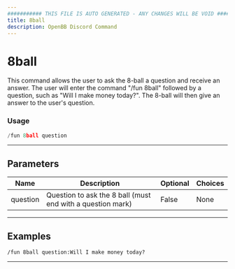 ```yaml
---
########### THIS FILE IS AUTO GENERATED - ANY CHANGES WILL BE VOID ###########
title: 8ball
description: OpenBB Discord Command
---
```


# 8ball

This command allows the user to ask the 8-ball a question and receive an answer. The user will enter the command "/fun 8ball" followed by a question, such as "Will I make money today?". The 8-ball will then give an answer to the user's question.

### Usage

```python wordwrap
/fun 8ball question
```

---

## Parameters

| Name | Description | Optional | Choices |
| ---- | ----------- | -------- | ------- |
| question | Question to ask the 8 ball (must end with a question mark) | False | None |


---

## Examples

```
/fun 8ball question:Will I make money today?
```

---
